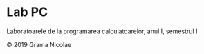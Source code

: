 # Lab PC

Laboratoarele de la programarea calculatoarelor, anul I, semestrul I

© 2019 Grama Nicolae